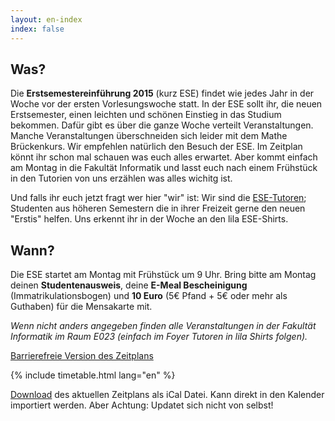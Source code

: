 ```yaml
---
layout: en-index
index: false
---
```


## Was?

Die **Erstsemestereinführung 2015** (kurz ESE) findet wie jedes Jahr in der Woche vor der ersten Vorlesungswoche statt. In der ESE sollt ihr, die neuen Erstsemester, einen leichten und schönen Einstieg in das Studium bekommen. Dafür gibt es über die ganze Woche verteilt Veranstaltungen. Manche Veranstaltungen überschneiden sich leider mit dem Mathe Brückenkurs. Wir empfehlen natürlich den Besuch der ESE. Im Zeitplan könnt ihr schon mal schauen was euch alles erwartet. Aber kommt einfach am Montag in die Fakultät Informatik und lasst euch nach einem Frühstück in den Tutorien von uns erzählen was alles wichitg ist.


Und falls ihr euch jetzt fragt wer hier "wir" ist: Wir sind die [ESE-Tutoren](fotos.html); Studenten aus höheren Semestern die in ihrer Freizeit gerne den neuen "Erstis" helfen. Uns erkennt ihr in der Woche an den lila ESE-Shirts.


## Wann?

Die ESE startet am Montag mit Frühstück um 9 Uhr. Bring bitte am Montag deinen **Studentenausweis**, deine **E-Meal Bescheinigung** (Immatrikulationsbogen) und **10 Euro** (5€ Pfand + 5€ oder mehr als Guthaben) für die Mensakarte mit.

*Wenn nicht anders angegeben finden alle Veranstaltungen in der Fakultät Informatik im Raum E023 (einfach im Foyer Tutoren in lila Shirts folgen).*

[Barrierefreie Version des Zeitplans](zeitplan.html)

{% include timetable.html lang="en" %}

[Download](ESE.ics) des aktuellen Zeitplans als iCal Datei. Kann direkt in den Kalender importiert werden. Aber Achtung: Updatet sich nicht von selbst!
